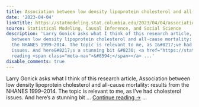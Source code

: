 ```yaml
---
title: Association between low density lipoprotein cholesterol and all-cause mortality
date: '2023-04-04'
linkTitle: https://statmodeling.stat.columbia.edu/2023/04/04/association-between-low-density-lipoprotein-cholesterol-and-all-cause-mortality/
source: Statistical Modeling, Causal Inference, and Social Science
description: 'Larry Gonick asks what I think of this research article, Association
  between low density lipoprotein cholesterol and all-cause mortality: results from
  the NHANES 1999–2014. The topic is relevant to me, as I&#8217;ve had cholesterol
  issues. And here&#8217;s a stunning bit &#8230; <a href="https://statmodeling.stat.columbia.edu/2023/04/04/association-between-low-density-lipoprotein-cholesterol-and-all-cause-mortality/">Continue
  reading <span class="meta-nav">&#8594;</span></a> ...'
disable_comments: true
---
```

Larry Gonick asks what I think of this research article, Association between low density lipoprotein cholesterol and all-cause mortality: results from the NHANES 1999–2014. The topic is relevant to me, as I&#8217;ve had cholesterol issues. And here&#8217;s a stunning bit &#8230; <a href="https://statmodeling.stat.columbia.edu/2023/04/04/association-between-low-density-lipoprotein-cholesterol-and-all-cause-mortality/">Continue reading <span class="meta-nav">&#8594;</span></a> ...